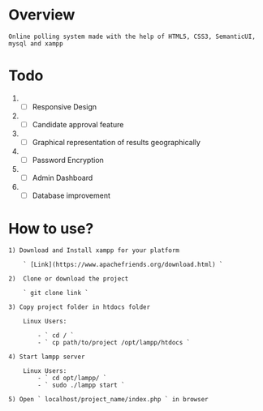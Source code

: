 # Overview

    Online polling system made with the help of HTML5, CSS3, SemanticUI, mysql and xampp

# Todo

1) - [ ] Responsive Design
2) - [ ] Candidate approval feature
3) - [ ] Graphical representation of results geographically
4) - [ ] Password Encryption
5) - [ ] Admin Dashboard
6) - [ ] Database improvement

# How to use?

    1) Download and Install xampp for your platform
        
        ` [Link](https://www.apachefriends.org/download.html) `    
    
    2)  Clone or download the project

        ` git clone link `

    3) Copy project folder in htdocs folder 

        Linux Users:

            - ` cd / `
            - ` cp path/to/project /opt/lampp/htdocs `
    
    4) Start lampp server
            
        Linux Users: 
            - ` cd opt/lampp/ `
            - ` sudo ./lampp start `

    5) Open ` localhost/project_name/index.php ` in browser